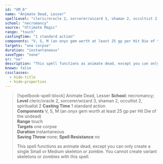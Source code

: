 ```yaml
---
id: "UM_6"
name: "Animate Dead, Lesser"
spellLevel: "cleric/oracle 2, sorcerer/wizard 3, shaman 2, occultist 2, spiritualist 2"
school: "necromancy"
source: "Ultimate Magic"
range: "touch"
castingTime: "1 standard action"
components: "V, S, M (an onyx gem worth at least 25 gp per Hit Die of the undead)"
targets: "one corpse"
duration: "instantaneous"
saveType: "none"
sr: "no"
description: "This spell functions as animate dead, except you can only create a single Small or Medium skeleton or zombie. You cannot create variant skeletons or zombies with this spell."
known: false
cssclasses:
  - hide-title
  - hide-properties
---
```


> [!spellbook-spell-block] Animate Dead, Lesser
> **School:** necromancy; **Level** cleric/oracle 2, sorcerer/wizard 3, shaman 2, occultist 2, spiritualist 2
> **Casting Time** 1 standard action  
> **Components** V, S, M (an onyx gem worth at least 25 gp per Hit Die of the undead)  
> **Range** touch  
> **Targets** one corpse  
> **Duration** instantaneous  
> **Saving Throw** none; **Spell Resistance** no
> 
> This spell functions as animate dead, except you can only create a single Small or Medium skeleton or zombie. You cannot create variant skeletons or zombies with this spell.